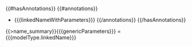 {{#hasAnnotations}}
{{#annotations}}
- {{{linkedNameWithParameters}}}
{{/annotations}}
{{/hasAnnotations}}

{{>name_summary}}{{{genericParameters}}} = {{{modelType.linkedName}}}
